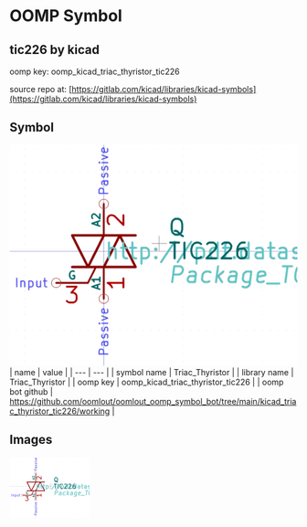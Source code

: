 # OOMP Symbol  
## tic226  by kicad  
  
oomp key: oomp_kicad_triac_thyristor_tic226  
  
source repo at: [https://gitlab.com/kicad/libraries/kicad-symbols](https://gitlab.com/kicad/libraries/kicad-symbols)  
## Symbol  
  
[![working.png](working_600.png)](working.png)  
| name | value | 
| --- | --- | 
| symbol name | Triac_Thyristor | 
| library name | Triac_Thyristor | 
| oomp key | oomp_kicad_triac_thyristor_tic226 | 
| oomp bot github | https://github.com/oomlout/oomlout_oomp_symbol_bot/tree/main/kicad_triac_thyristor_tic226/working | 
## Images  
  
[![working.png](working_140.png)](working.png)  

